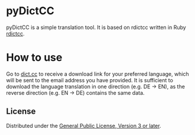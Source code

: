 # pyDictCC

pyDictCC is a simple translation tool. It is based on rdictcc written in
Ruby [rdictcc](https://git.sr.ht/~tsdh/rdictcc).

# How to use

Go to [dict.cc](https://www1.dict.cc/translation_file_request.php) to receive a download link for your preferred
language, which will be sent to the email address you have provided. It is sufficient to download the language
translation in one direction (e.g. DE -> EN), as the reverse direction (e.g. EN -> DE) contains the same data.

## License

Distributed under the [General Public License, Version 3 or later](https://www.gnu.org/licenses/gpl-3.0.en.html).
